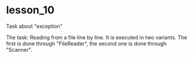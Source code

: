 # lesson_10
Task about "exception" 

The task:
Reading from a file line by line.
It is executed in two variants.
The first is done through "FileReader", the second one is done through "Scanner".
